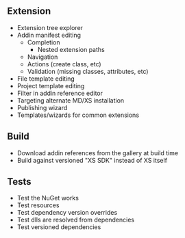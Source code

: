 ﻿## Extension

* Extension tree explorer
* Addin manifest editing
  * Completion
  	* Nested extension paths
  * Navigation
  * Actions (create class, etc)
  * Validation (missing classes, attributes, etc)
* File template editing
* Project template editing
* Filter in addin reference editor
* Targeting alternate MD/XS installation
* Publishing wizard
* Templates/wizards for common extensions

## Build

* Download addin references from the gallery at build time
* Build against versioned "XS SDK" instead of XS itself

## Tests

* Test the NuGet works
* Test resources
* Test dependency version overrides
* Test dlls are resolved from dependencies
* Test versioned dependencies
